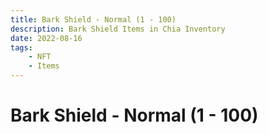 ```yaml
---
title: Bark Shield - Normal (1 - 100)
description: Bark Shield Items in Chia Inventory
date: 2022-08-16
tags:
    - NFT
    - Items
---
```


# Bark Shield - Normal (1 - 100)

